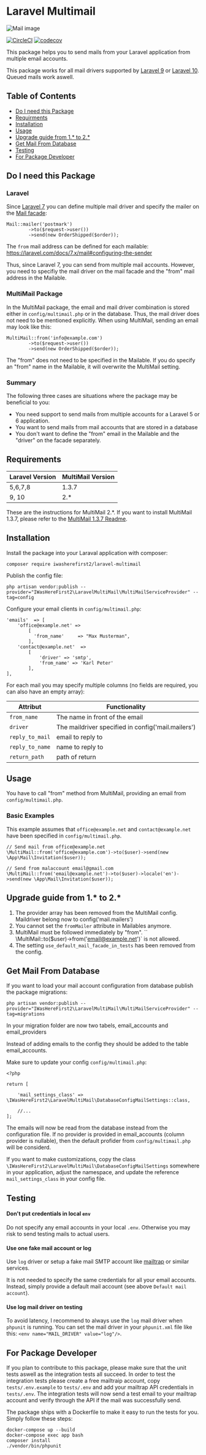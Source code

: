 # Laravel Multimail

![Mail image](https://miro.medium.com/max/640/1*XAhO69eFPH6p32VlylUCaw.png)

[![CircleCI](https://circleci.com/gh/iwasherefirst2/laravel-multimail/tree/master.svg?style=svg)](https://circleci.com/gh/iwasherefirst2/laravel-multimail/tree/master)
[![codecov](https://codecov.io/gh/iwasherefirst2/laravel-multimail/branch/master/graph/badge.svg?token=3X6ZVRR5EQ)](https://codecov.io/gh/iwasherefirst2/laravel-multimail)

This package helps you to send mails from your Laravel application from multiple email accounts.

This package works for all mail drivers supported by [Laravel 9](https://laravel.com/docs/9.x/mail#driver-prerequisites) or [Laravel 10](https://laravel.com/docs/10.x/mail#driver-prerequisites).
Queued mails work aswell.

## Table of Contents

- [Do I need this Package](#do-i-need-this-package)
- [Requirments](#requirements)
- [Installation](#installation)
- [Usage](#usage)
- [Upgrade guide from 1.* to 2.*](#upgrade-guide-from-1-to-2) 
- [Get Mail From Database](#get-mail-from-database)
- [Testing](#testing) 
- [For Package Developer](#for-package-developer)

## Do I need this Package

### Laravel 

Since [Laravel 7](https://laravel.com/docs/7.x/upgrade) you can define multiple mail driver
and specify the mailer on the [Mail facade](https://laravel.com/docs/7.x/mail#sending-mail):

``` 
Mail::mailer('postmark')
        ->to($request->user())
        ->send(new OrderShipped($order));
```

The `from` mail address can be defined for each mailable: https://laravel.com/docs/7.x/mail#configuring-the-sender

Thus, since Laravel 7, you can send from multiple mail accounts. However, you need to specifiy the mail driver on the mail facade and the 
"from" mail address in the Mailable.

### MultiMail Package

In the MultiMail package, the email and mail driver combination is stored either in `config/multimail.php` or in the database.
Thus, the mail driver does not need to be mentioned explicitly.
When using MultiMail, sending an email may look like this:

``` 
MultiMail::from('info@example.com')
        ->to($request->user())
        ->send(new OrderShipped($order));
```

The "from" does not need to be specified in the Mailable. If you do specify an "from" name in the Mailable, it will
overwrite the MultiMail setting.

### Summary

The following three cases are situations where the package may be beneficial to you:

- You need support to send mails from multiple accounts for a Laravel 5 or 6 application.
- You want to send mails from mail accounts that are stored in a database
- You don't want to define the "from" email in the Mailable and the "driver" on the facade separately.

## Requirements

| Laravel Version | MultiMail Version |
|-----------------|-------------------|
| 5,6,7,8         | 1.3.7             |
| 9, 10           | 2.*               |

These are the instructions for MultiMail 2.*.
If you want to install MultiMail 1.3.7, please refer to the [MultiMail 1.3.7 Readme](https://github.com/iwasherefirst2/laravel-multimail/tree/1.3.7).


## Installation

Install the package into your Laraval application with composer:

    composer require iwasherefirst2/laravel-multimail

Publish the config file:

    php artisan vendor:publish --provider="IWasHereFirst2\LaravelMultiMail\MultiMailServiceProvider" --tag=config

Configure your email clients in `config/multimail.php`:

    'emails'  => [
        'office@example.net' =>
            [
              'from_name'     => "Max Musterman",
            ],
        'contact@example.net'  =>
            [
                'driver' => 'smtp',
                'from_name' => 'Karl Peter'
            ],
    ],

For each mail you may specify multiple columns (no fields are required, you can also have an empty array):

| Attribut        | Functionality                                      |
|-----------------|----------------------------------------------------|
| `from_name`     | The name in front of the email                     |
| `driver`        | The maildriver specified in config('mail.mailers') |
| `reply_to_mail` | email to reply to                                  |
| `reply_to_name` | name to reply to                                   |
| `return_path`   | path of return                                     |

## Usage

You have to call "from" method from MultiMail, providing an email from `config/multimail.php`.

### Basic Examples

This example assumes that `office@example.net` and `contact@example.net` have been specified in `config/multimail.php`.

    // Send mail from office@example.net
    \MultiMail::from('office@example.com')->to($user)->send(new \App\Mail\Invitation($user));

    // Send from malaccount email@gmail.com
    \MultiMail::from('email@example.net')->to($user)->locale('en')->send(new \App\Mail\Invitation($user));

## Upgrade guide from 1.* to 2.*

1. The provider array has been removed from the MultiMail config. Maildriver belong now to config('mail.mailers')
2. You cannot set the `fromMailer` attribute in Mailables anymore. 
3. MultiMail must be followed immediately by "from". `` \MultiMail::to($user)->from('email@example.net')` is not allowed.
4. The setting `use_default_mail_facade_in_tests` has been removed from the config.

## Get Mail From Database

If you want to load your mail account configuration from database
publish the package migrations:

    php artisan vendor:publish --provider="IWasHereFirst2\LaravelMultiMail\MultiMailServiceProvider" --tag=migrations

In your migration folder are now two tabels, email_accounts and email_providers

Instead of adding emails to the config they should be added to the table email_accounts.

Make sure to update your config `config/multimail.php`:

    <?php
    
    return [
        
        'mail_settings_class' => \IWasHereFirst2\LaravelMultiMail\DatabaseConfigMailSettings::class,

        //...
    ];

The emails will now be read from the database instead from the configuration file.
If no provider is provided in email_accounts (column provider is nullable),
then the default profider from `config/multimail.php` will be considerd.

If you want to make customizations, copy the class `\IWasHereFirst2\LaravelMultiMail\DatabaseConfigMailSettings`
somewhere in your application, adjust the namespace, and update the reference `mail_settings_class` in your config file.

## Testing

#### Don't put credentials in local `env`

Do not specify any email accounts in your local `.env`. Otherwise you may risk to send testing mails to actual users.

#### Use one fake mail account or log

Use `log` driver or setup a fake mail SMTP account like [mailtrap](https://mailtrap.io/) or similar services.

It is not needed to specify the same credentials for all your email accounts. Instead, simply provide a default mail account (see above `Default mail account`).

#### Use log mail driver on testing

To avoid latency, I recommend to always use the `log` mail driver when `phpunit` is running. You can set the mail driver in your `phpunit.xml` file like this: `<env name="MAIL_DRIVER" value="log"/>`.

## For Package Developer

If you plan to contribute to this package, please make sure that the unit tests aswell as the integration tests 
all succeed. In order to test the integration tests please create a free mailtraip account, copy `tests/.env.example` 
to `tests/.env` and add your mailtrap API credentials in `tests/.env`. The integration tests will now send 
a test email to your mailtrap account and verify through the API if the mail was successfully send. 

The package ships with a Dockerfile to make it easy to run the tests for you. Simply follow these steps:

    docker-compose up --build 
    docker-compose exec app bash 
    composer install
    ./vendor/bin/phpunit 

